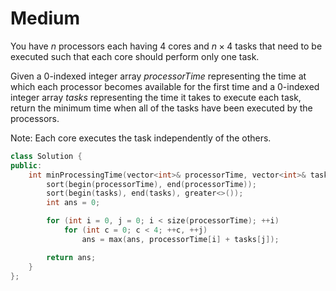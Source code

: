 # Medium

You have $n$ processors each having $4$ cores and $n \times 4$ tasks that need to be executed such that each core should perform only one task.

Given a 0-indexed integer array $processorTime$ representing the time at which each processor becomes available for the first time and a 0-indexed integer array $tasks$ representing the time it takes to execute each task, return the minimum time when all of the tasks have been executed by the processors.

Note: Each core executes the task independently of the others.

```cpp
class Solution {
public:
    int minProcessingTime(vector<int>& processorTime, vector<int>& tasks) {
        sort(begin(processorTime), end(processorTime));
        sort(begin(tasks), end(tasks), greater<>());
        int ans = 0;

        for (int i = 0, j = 0; i < size(processorTime); ++i)
            for (int c = 0; c < 4; ++c, ++j)
                ans = max(ans, processorTime[i] + tasks[j]);

        return ans;
    }
};
```
